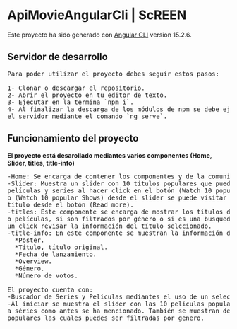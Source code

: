 # ApiMovieAngularCli | ScREEN

Este proyecto ha sido generado con [Angular CLI](https://github.com/angular/angular-cli) version 15.2.6.

## Servidor de desarrollo
<pre>
Para poder utilizar el proyecto debes seguir estos pasos:

1- Clonar o descargar el repositorio.
2- Abrir el proyecto en tu editor de texto.
3- Ejecutar en la termina `npm i`.
4- Al finalizar la descarga de los módulos de npm se debe ejecturar
el servidor mediante el comando `ng serve`.
</pre>
## Funcionamiento del proyecto

**El proyecto está desarollado mediantes varios componentes (Home, Slider, titles, title-info)**

<pre>
-Home: Se encarga de contener los componentes y de la comunicación entre ellos.
-Slider: Muestra un slider con 10 títulos populares que pueden ser cambiados entre
películas y series al hacer click en el botón (Watch 10 popular Movies) 
o (Watch 10 popular Shows) desde el slider se puede visitar el contenido de cada
título desde el botón (Read more).
-titles: Este componente se encarga de mostrar los títulos dependiendo de si son series
o películas, si son filtrados por género o si es una busqueda. Permite también mediante
un click revisar la información del título selccionado.
-title-info: En este componente se muestran la información detallada del título seleccionado:
  *Poster.
  *Título, título original.
  *Fecha de lanzamiento.
  *Overview.
  *Género.
  *Número de votos.

El proyecto cuenta con:
-Buscador de Series y Películas mediantes el uso de un selector en la barra superior.
-Al iniciar se muestra el slider con las 10 películas populares las cuales se pueden cambiar
a séries como antes se ha mencionado. También se muestran debajo las 10 películas y 10 séries 
populares las cuales puedes ser filtradas por genero.
</pre>